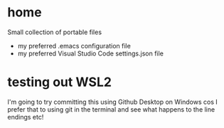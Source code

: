 # home
Small collection of portable files

- my preferred .emacs configuration file
- my preferred Visual Studio Code settings.json file


# testing out WSL2
I'm going to try committing this using Github Desktop on Windows cos I prefer that to using git in the terminal and see what happens to the line endings etc!